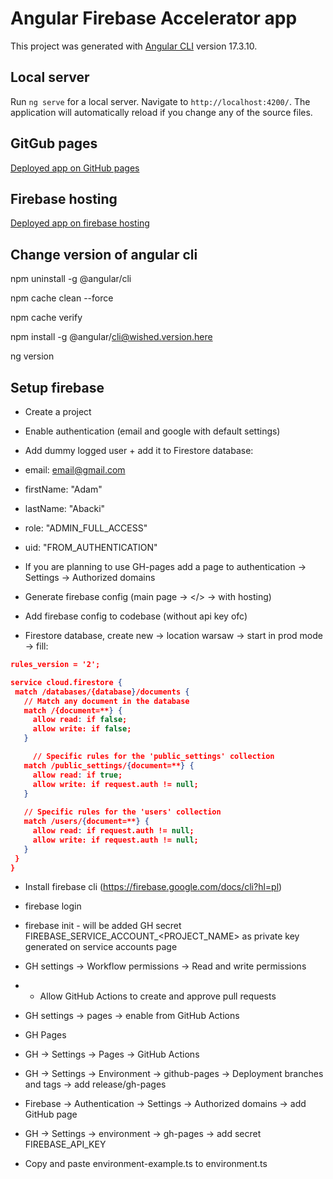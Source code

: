 # Angular Firebase Accelerator app

This project was generated with [Angular CLI](https://github.com/angular/angular-cli) version 17.3.10.

## Local server

Run `ng serve` for a local server. Navigate to `http://localhost:4200/`. The application will automatically reload if you change any of the source files.

## GitGub pages

[Deployed app on GitHub pages](https://szymciogrosik.github.io/angular-firebase-accelerator)

## Firebase hosting

[Deployed app on firebase hosting](https://angular-firebase-accelerator.web.app)

## Change version of angular cli

npm uninstall -g @angular/cli

npm cache clean --force

npm cache verify

npm install -g @angular/cli@wished.version.here

ng version

## Setup firebase

- Create a project
- Enable authentication (email and google with default settings)
- Add dummy logged user + add it to Firestore database:
- email: email@gmail.com
- firstName: "Adam"
- lastName: "Abacki"
- role: "ADMIN_FULL_ACCESS"
- uid: "FROM_AUTHENTICATION"

- If you are planning to use GH-pages add a page to authentication -> Settings -> Authorized domains

- Generate firebase config (main page -> </> -> with hosting)
- Add firebase config to codebase (without api key ofc)

- Firestore database, create new -> location warsaw -> start in prod mode -> fill:
```json
rules_version = '2';

service cloud.firestore {
 match /databases/{database}/documents {
   // Match any document in the database
   match /{document=**} {
     allow read: if false;
     allow write: if false;
   }

	 // Specific rules for the 'public_settings' collection
   match /public_settings/{document=**} {
     allow read: if true;
     allow write: if request.auth != null;
   }
   
   // Specific rules for the 'users' collection
   match /users/{document=**} {
     allow read: if request.auth != null;
     allow write: if request.auth != null;
   }
 }
}
```
- Install firebase cli (https://firebase.google.com/docs/cli?hl=pl)
- firebase login
- firebase init - will be added GH secret FIREBASE_SERVICE_ACCOUNT_<PROJECT_NAME> as private key generated on service accounts page

- GH settings -> Workflow permissions -> Read and write permissions
- + Allow GitHub Actions to create and approve pull requests
- GH settings -> pages -> enable from GitHub Actions

- GH Pages
- GH -> Settings -> Pages -> GitHub Actions
- GH -> Settings -> Environment -> github-pages -> Deployment branches and tags -> add release/gh-pages
- Firebase -> Authentication -> Settings -> Authorized domains -> add GitHub page
- GH -> Settings -> environment -> gh-pages -> add secret FIREBASE_API_KEY

- Copy and paste environment-example.ts to environment.ts
